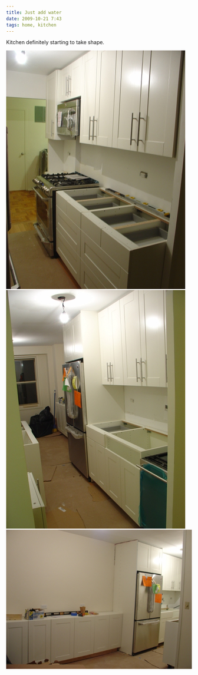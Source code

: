 ```yaml
---
title: Just add water
date: 2009-10-21 7:43
tags: home, kitchen
---
```


Kitchen definitely starting to take shape.

<img src="/images/2009-10-21-kitchen1.jpg" alt="kitchen 1" />

<img src="/images/2009-10-21-kitchen2.jpg" alt="kitchen 2" />

<img src="/images/2009-10-21-kitchen3.jpg" alt="kitchen 3" />
